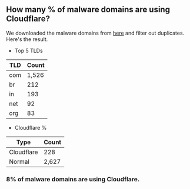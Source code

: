 ## How many % of malware domains are using Cloudflare?


We downloaded the malware domains from [here](https://urlhaus.abuse.ch) and filter out duplicates.
Here's the result.


[//]: # (start replacement)


- Top 5 TLDs

| TLD | Count |
| --- | --- |
| com | 1,526 |
| br | 212 |
| in | 193 |
| net | 92 |
| org | 83 |


- Cloudflare %

| Type | Count |
| --- | --- |
| Cloudflare | 228 |
| Normal | 2,627 |


### 8% of malware domains are using Cloudflare.